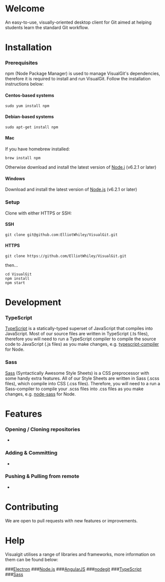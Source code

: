 # Welcome

An easy-to-use, visually-oriented desktop client for Git aimed at helping students learn the standard Git workflow.

# Installation

### Prerequisites

npm (Node Package Manager) is used to manage VisualGit's dependencies, therefore it is required to install and run VisualGit.
Follow the installation instructions below:

#### Centos-based systems
````
sudo yum install npm
````

#### Debian-based systems
````
sudo apt-get install npm
````

#### Mac
If you have homebrew installed:
````
brew install npm
````
Otherwise download and install the latest version of [Node.j](https://nodejs.org/en/) (v6.2.1 or later)

#### Windows
Download and install the latest version of  [Node.js](https://nodejs.org/en/) (v6.2.1 or later)

### Setup
Clone with either HTTPS or SSH:

#### SSH
````
git clone git@github.com:ElliotWhiley/VisualGit.git
````

#### HTTPS
````
git clone https://github.com/ElliotWhiley/VisualGit.git
````
then...

````
cd VisualGit
npm install
npm start
````

# Development

### TypeScript
[TypeScript](https://www.typescriptlang.org/) is a statically-typed superset of JavaScript that compiles into JavaScript. Most of our source files are written in TypeScript (.ts files), therefore you will need to run a TypeScript compiler to compile the source code to JavaScript (.js files) as you make changes, e.g. [typescript-compiler](https://www.npmjs.com/package/typescript-compiler) for Node. 

### Sass
[Sass](http://sass-lang.com/) (Syntactically Awesome Style Sheets) is a CSS preprocessor with some handy extra features. All of our Style Sheets are written in Sass (.scss files), which compile into CSS (.css files). Therefore, you will need to a run a Sass-compiler to compile your .scss files into .css files as you make changes, e.g. [node-sass](https://www.npmjs.com/package/node-sass) for Node.

# Features

### Opening / Cloning repositories
-

### Adding & Committing
-

### Pushing & Pulling from remote
-

# Contributing
We are open to pull requests with new features or improvements.

# Help
Visualgit utilises a range of libraries and frameworks, more information on them can be found below:

###[Electron](http://electron.atom.io/)
###[Node.js](https://nodejs.org/en/about/)
###[AngularJS](https://angular.io/)
###[nodegit](http://www.nodegit.org/)
###[TypeScript](https://www.typescriptlang.org/)
###[Sass](http://sass-lang.com/)
